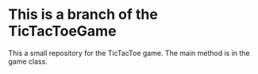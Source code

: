 # This is a branch of the TicTacToeGame

This a small repository for the TicTacToe game.
The main method is in the game class.

